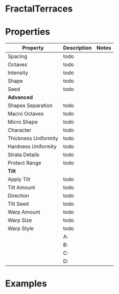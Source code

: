# FractalTerraces


# Properties


| Property | Description | Notes | 
| -------- | ----------- | ----- |
| Spacing | todo | |
| Octaves | todo | |
| Intensity | todo | |
| Shape | todo | |
| Seed | todo | |
| **Advanced** |  | | 
| Shapes Separation | todo | |
| Macro Octaves | todo | |
| Micro Shape | todo | |
| Character | todo | |
| Thickness Uniformity | todo | |
| Hardness Uniformity | todo | |
| Strata Details | todo | |
| Protect Range | todo | |
| **Tilt** |  | | 
| Apply Tilt | todo | |
| Tilt Amount | todo | |
| Direction | todo | |
| Tilt Seed | todo | |
| Warp Amount | todo | |
| Warp Size | todo | |
| Warp Style | todo | |
| | A: <desc> | |
| | B: <desc> | |
| | C: <desc> | |
| | D: <desc> | |




# Examples
